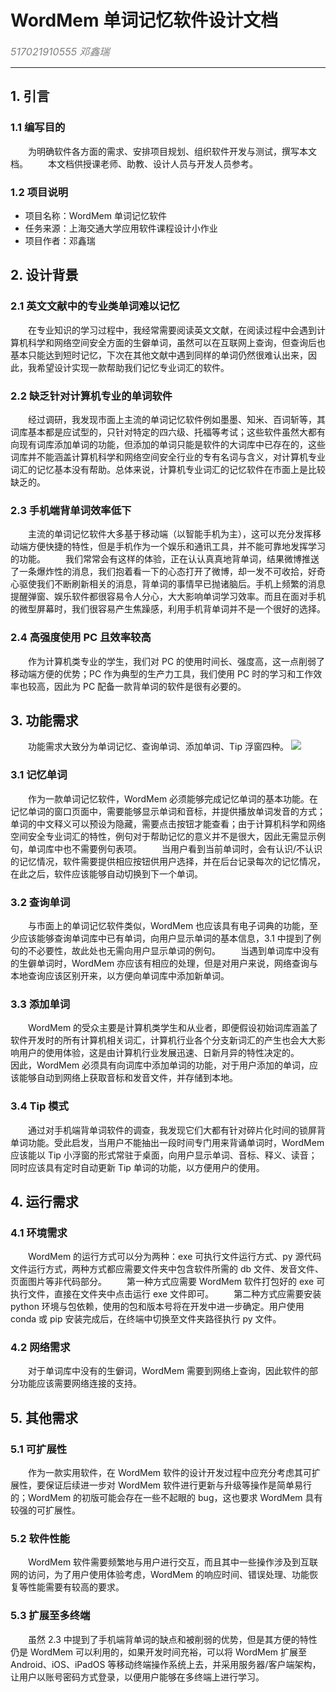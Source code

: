 # WordMem 单词记忆软件设计文档

<font color=grey size=3 >_517021910555 邓鑫瑞_</font>

---

## 1. 引言

### 1.1 编写目的

&emsp;&emsp;为明确软件各方面的需求、安排项目规划、组织软件开发与测试，撰写本文档。
&emsp;&emsp;本文档供授课老师、助教、设计人员与开发人员参考。

### 1.2 项目说明

- 项目名称：WordMem 单词记忆软件
- 任务来源：上海交通大学应用软件课程设计小作业
- 项目作者：邓鑫瑞

## 2. 设计背景

### 2.1 英文文献中的专业类单词难以记忆

&emsp;&emsp;在专业知识的学习过程中，我经常需要阅读英文文献，在阅读过程中会遇到计算机科学和网络空间安全方面的生僻单词，虽然可以在互联网上查询，但查询后也基本只能达到短时记忆，下次在其他文献中遇到同样的单词仍然很难认出来，因此，我希望设计实现一款帮助我们记忆专业词汇的软件。

### 2.2 缺乏针对计算机专业的单词软件

&emsp;&emsp;经过调研，我发现市面上主流的单词记忆软件例如墨墨、知米、百词斩等，其词库基本都是应试型的，只针对特定的四六级、托福等考试；这些软件虽然大都有向现有词库添加单词的功能，但添加的单词只能是软件的大词库中已存在的，这些词库并不能涵盖计算机科学和网络空间安全行业的专有名词与含义，对计算机专业词汇的记忆基本没有帮助。总体来说，计算机专业词汇的记忆软件在市面上是比较缺乏的。

### 2.3 手机端背单词效率低下

&emsp;&emsp;主流的单词记忆软件大多基于移动端（以智能手机为主），这可以充分发挥移动端方便快捷的特性，但是手机作为一个娱乐和通讯工具，并不能可靠地发挥学习的功能。
&emsp;&emsp;我们常常会有这样的体验，正在认认真真地背单词，结果微博推送了一条爆炸性的消息，我们抱着看一下的心态打开了微博，却一发不可收拾，好奇心驱使我们不断刷新相关的消息，背单词的事情早已抛诸脑后。手机上频繁的消息提醒弹窗、娱乐软件都很容易令人分心，大大影响单词学习效率。而且在面对手机的微型屏幕时，我们很容易产生焦躁感，利用手机背单词并不是一个很好的选择。

### 2.4 高强度使用 PC 且效率较高

&emsp;&emsp;作为计算机类专业的学生，我们对 PC 的使用时间长、强度高，这一点削弱了移动端方便的优势；PC 作为典型的生产力工具，我们使用 PC 时的学习和工作效率也较高，因此为 PC 配备一款背单词的软件是很有必要的。

## 3. 功能需求

&emsp;&emsp;功能需求大致分为单词记忆、查询单词、添加单词、Tip 浮窗四种。
![](../echart/功能需求.png)

### 3.1 记忆单词

&emsp;&emsp;作为一款单词记忆软件，WordMem 必须能够完成记忆单词的基本功能。在记忆单词的窗口页面中，需要能够显示单词和音标，并提供播放单词发音的方式；单词的中文释义可以预设为隐藏，需要点击按钮才能查看；由于计算机科学和网络空间安全专业词汇的特性，例句对于帮助记忆的意义并不是很大，因此无需显示例句，单词库中也不需要例句表项。
&emsp;&emsp;当用户看到当前单词时，会有认识/不认识的记忆情况，软件需要提供相应按钮供用户选择，并在后台记录每次的记忆情况，在此之后，软件应该能够自动切换到下一个单词。

### 3.2 查询单词

&emsp;&emsp;与市面上的单词记忆软件类似，WordMem 也应该具有电子词典的功能，至少应该能够查询单词库中已有单词，向用户显示单词的基本信息，3.1 中提到了例句的不必要性，故此处也无需向用户显示单词的例句。
&emsp;&emsp;当遇到单词库中没有的生僻单词时，WordMem 亦应该有相应的处理，但是对用户来说，网络查询与本地查询应该区别开来，以方便向单词库中添加新单词。

### 3.3 添加单词

&emsp;&emsp;WordMem 的受众主要是计算机类学生和从业者，即便假设初始词库涵盖了软件开发时的所有计算机相关词汇，计算机行业各个分支新词汇的产生也会大大影响用户的使用体验，这是由计算机行业发展迅速、日新月异的特性决定的。
&emsp;&emsp;因此，WordMem 必须具有向词库中添加单词的功能，对于用户添加的单词，应该能够自动到网络上获取音标和发音文件，并存储到本地。

### 3.4 Tip 模式

&emsp;&emsp;通过对手机端背单词软件的调查，我发现它们大都有针对碎片化时间的锁屏背单词功能。受此启发，当用户不能抽出一段时间专门用来背诵单词时，WordMem 应该能以 Tip 小浮窗的形式常驻于桌面，向用户显示单词、音标、释义、读音；同时应该具有定时自动更新 Tip 单词的功能，以方便用户的使用。

## 4. 运行需求

### 4.1 环境需求

&emsp;&emsp;WordMem 的运行方式可以分为两种：exe 可执行文件运行方式、py 源代码文件运行方式，两种方式都应需要文件夹中包含软件所需的 db 文件、发音文件、页面图片等非代码部分。
&emsp;&emsp;第一种方式应需要 WordMem 软件打包好的 exe 可执行文件，直接在文件夹中点击运行 exe 文件即可。
&emsp;&emsp;第二种方式应需要安装 python 环境与包依赖，使用的包和版本号将在开发中进一步确定。用户使用 conda 或 pip 安装完成后，在终端中切换至文件夹路径执行 py 文件。

### 4.2 网络需求

&emsp;&emsp;对于单词库中没有的生僻词，WordMem 需要到网络上查询，因此软件的部分功能应该需要网络连接的支持。

## 5. 其他需求

### 5.1 可扩展性

&emsp;&emsp;作为一款实用软件，在 WordMem 软件的设计开发过程中应充分考虑其可扩展性，要保证后续进一步对 WordMem 软件进行更新与升级等操作是简单易行的；WordMem 的初版可能会存在一些不起眼的 bug，这也要求 WordMem 具有较强的可扩展性。

### 5.2 软件性能

&emsp;&emsp;WordMem 软件需要频繁地与用户进行交互，而且其中一些操作涉及到互联网的访问，为了用户使用体验考虑，WordMem 的响应时间、错误处理、功能恢复等性能需要有较高的要求。

### 5.3 扩展至多终端

&emsp;&emsp;虽然 2.3 中提到了手机端背单词的缺点和被削弱的优势，但是其方便的特性仍是 WordMem 可以利用的，如果开发时间充裕，可以将 WordMem 扩展至 Android、iOS、iPadOS 等移动终端操作系统上去，并采用服务器/客户端架构，让用户以账号密码方式登录，以便用户能够在多终端上进行学习。
